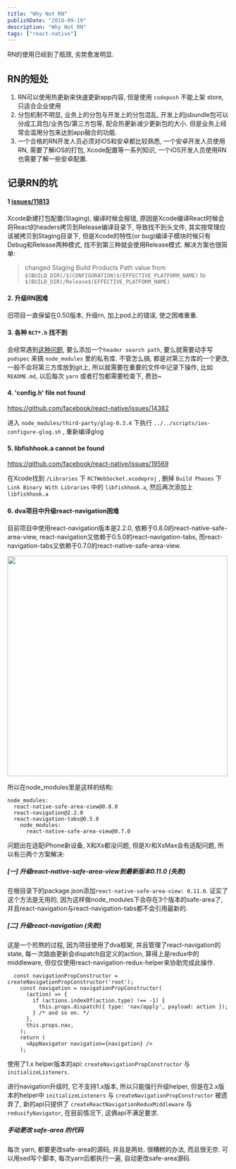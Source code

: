 ```yaml
---
title: "Why Not RN"
publishDate: "2018-09-19"
description: "Why Not RN"
tags: ["react-native"]
---
```


RN的使用已经到了瓶颈, 劣势愈发明显.

## RN的短处

1. RN可以使用热更新来快速更新app内容, 但是使用 `codepush` 不能上架 store, 只适合企业使用
2. 分包机制不明显, 业务上的分包与开发上的分包混乱, 开发上的jsbundle包可以分成工具包/业务包/第三方包等, 配合热更新减少更新包的大小. 但是业务上经常会滥用分包来达到app融合的功能.
3. 一个合格的RN开发人员必须对iOS和安卓都比较熟悉, 一个安卓开发人员使用RN, 需要了解iOS的打包, Xcode配置等一系列知识, 一个iOS开发人员使用RN也需要了解一些安卓配置.

## 记录RN的坑

#### 1 [issues/11813](https://github.com/facebook/react-native/issues/11813)

Xcode新建打包配置(Staging), 编译时候会报错, 原因是Xcode编译React时候会将React的headers拷贝到Release编译目录下, 导致找不到头文件, 其实按常理应该被拷贝到Staging目录下, 但是Xcode的特性(or bug)编译子模块时候只有Debug和Release两种模式, 找不到第三种就会使用Release模式.
解决方案也很简单: 

> changed Staging Build Products Path value from `$(BUILD_DIR)/$(CONFIGURATION)$(EFFECTIVE_PLATFORM_NAME)` to `$(BUILD_DIR)/Release$(EFFECTIVE_PLATFORM_NAME)`


#### 2. 升级RN困难

旧项目一直保留在0.50版本, 升级rn, 加上pod上的错误, 使之困难重重.

#### 3. 各种 `RCT*.h` 找不到

会经常遇到[这种问题](https://github.com/facebook/react-native/issues/20762), 要么添加一个`header search path`, 要么就需要动手写 `podspec` 来搞 `node_modules` 里的私有库. 不管怎么搞, 都是对第三方库的一个更改, 一般不会将第三方库放到git上, 所以就需要在重要的文件中记录下操作, 比如 `README.md`, 以后每次 `yarn` 或者打包都需要检查下, 费劲~

#### 4. 'config.h' file not found

https://github.com/facebook/react-native/issues/14382

进入 `node_modules/third-party/glog-0.3.4` 下执行 `../../scripts/ios-configure-glog.sh` , 重新编译glog

#### 5. libfishhook.a cannot be found

https://github.com/facebook/react-native/issues/19569

在Xcode找到 `/Libraries` 下 `RCTWebSocket.xcodeproj` , 删掉 `Build Phases` 下 `Link Binary With Libraries` 中的 `libfishhook.a`, 然后再次添加上 `libfishhook.a`

#### 6. dva项目中升级react-navigation困难

目前项目中使用react-navigation版本是2.2.0, 依赖于0.8.0的react-native-safe-area-view, react-navigation又依赖于0.5.0的react-navigation-tabs, 而react-navigation-tabs又依赖于0.7.0的react-native-safe-area-view.

<img src="https://raw.githubusercontent.com/FaiChou/faichou.github.io/master/img/1541403481333.png" width="500" />

所以在node_modules里是这样的结构:

```
node_modules:
  react-native-safe-area-view@0.8.0
  react-navigation@2.2.0
  react-navigation-tabs@0.5.0
    node_modules:
      react-native-safe-area-view@0.7.0
```

问题出在适配iPhone新设备, X和Xs都没问题, 但是Xr和XsMax会有适配问题, 所以有~~三~~两个方案解决:

##### [一] 升级react-native-safe-area-view到最新版本0.11.0 (失败)

在根目录下的package.json添加`react-native-safe-area-view: 0.11.0`. 证实了这个方法是无用的, 因为这样做node_modules下会存在3个版本的safe-area了, 并且react-navigation与react-navigation-tabs都不会引用最新的.


##### [二] 升级react-navigation (失败)

这是一个煎熬的过程, 因为项目使用了dva框架, 并且管理了react-navigation的state, 每一次路由更新会dispatch自定义的action, 算得上是redux中的middleware, 但仅仅使用react-navigation-redux-helper来协助完成此操作.

```
  const navigationPropConstructor = createNavigationPropConstructor('root');
    const navigation = navigationPropConstructor(
      (action) => {
        if (actions.indexOf(action.type) !== -1) {
          this.props.dispatch({ type: 'nav/apply', payload: action });
        } /* and so on. */
      },
      this.props.nav,
    );
    return (
      <AppNavigator navigation={navigation} />
    );
```

使用了1.x helper版本的api: `createNavigationPropConstructor` 与 `initializeListeners`.

进行navigation升级时, 它不支持1.x版本, 所以只能强行升级helper, 但是在2.x版本的helper中 `initializeListeners` 与 `createNavigationPropConstructor` 被遗弃了, 新的api只提供了 `createReactNavigationReduxMiddleware` 与 `reduxifyNavigator`, 在目前情况下, 这俩api不满足要求.

##### 手动更改 safe-area 的代码

每次 yarn, 都要更改safe-area的源码, 并且是两处. 很糟糕的办法, 而且很无奈. 可以用sed写个脚本, 每次yarn后都执行一遍, 自动更改safe-area源码.




